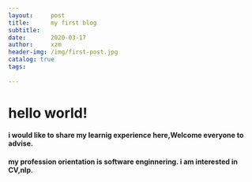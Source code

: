 ```yaml
---
layout:     post
title:      my first blog 
subtitle:    
date:       2020-03-17
author:     xzm
header-img: /img/first-post.jpg
catalog: true
tags:
   
---
```


# hello world!

#### i would like to share my learnig experience here,Welcome everyone to advise.

#### my profession orientation is software enginnering. i am interested in CV,nlp.

